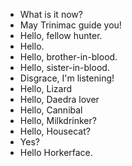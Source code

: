 - What is it now?
- May Trinimac guide you!
- Hello, fellow hunter.
- Hello.
- Hello, brother-in-blood.
- Hello, sister-in-blood.
- Disgrace, I'm listening!
- Hello, Lizard
- Hello, Daedra lover
- Hello, Cannibal
- Hello, Milkdrinker?
- Hello, Housecat?
- Yes?
- Hello Horkerface.
